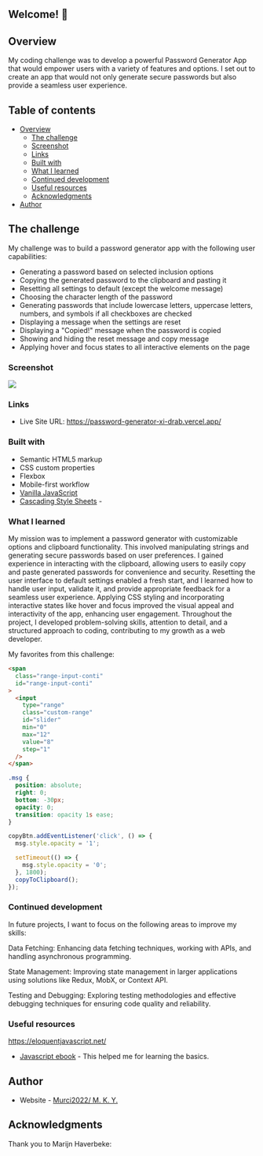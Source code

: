 ## Welcome! 👋

## Overview

My coding challenge was to develop a powerful Password Generator App that would empower users with a variety of features and options. I set out to create an app that would not only generate secure passwords but also provide a seamless user experience.

## Table of contents

- [Overview](#overview)
  - [The challenge](#the-challenge)
  - [Screenshot](#screenshot)
  - [Links](#links)
  - [Built with](#built-with)
  - [What I learned](#what-i-learned)
  - [Continued development](#continued-development)
  - [Useful resources](#useful-resources)
  - [Acknowledgments](#acknowledgments)
- [Author](#author)

## The challenge

My challenge was to build a password generator app with the following user capabilities:

- Generating a password based on selected inclusion options
- Copying the generated password to the clipboard and pasting it
- Resetting all settings to default (except the welcome message)
- Choosing the character length of the password
- Generating passwords that include lowercase letters, uppercase letters, numbers, and symbols if all checkboxes are checked
- Displaying a message when the settings are reset
- Displaying a "Copied!" message when the password is copied
- Showing and hiding the reset message and copy message
- Applying hover and focus states to all interactive elements on the page

### Screenshot

![](./screenshot.png)

### Links

- Live Site URL: https://password-generator-xi-drab.vercel.app/

### Built with

- Semantic HTML5 markup
- CSS custom properties
- Flexbox
- Mobile-first workflow
- [Vanilla JavaScript](https://developer.mozilla.org/en-US/docs/Web/JavaScript)
- [Cascading Style Sheets](https://developer.mozilla.org/en-US/docs/Web/CSS) -

### What I learned

My mission was to implement a password generator with customizable options and clipboard functionality. This involved manipulating strings and generating secure passwords based on user preferences.
I gained experience in interacting with the clipboard, allowing users to easily copy and paste generated passwords for convenience and security.
Resetting the user interface to default settings enabled a fresh start, and I learned how to handle user input, validate it, and provide appropriate feedback for a seamless user experience.
Applying CSS styling and incorporating interactive states like hover and focus improved the visual appeal and interactivity of the app, enhancing user engagement.
Throughout the project, I developed problem-solving skills, attention to detail, and a structured approach to coding, contributing to my growth as a web developer.

My favorites from this challenge:

```html
<span
  class="range-input-conti"
  id="range-input-conti"
>
  <input
    type="range"
    class="custom-range"
    id="slider"
    min="0"
    max="12"
    value="8"
    step="1"
  />
</span>
```

```css
.msg {
  position: absolute;
  right: 0;
  bottom: -30px;
  opacity: 0;
  transition: opacity 1s ease;
}
```

```js
copyBtn.addEventListener('click', () => {
  msg.style.opacity = '1';

  setTimeout(() => {
    msg.style.opacity = '0';
  }, 1800);
  copyToClipboard();
});
```

### Continued development

In future projects, I want to focus on the following areas to improve my skills:

Data Fetching: Enhancing data fetching techniques, working with APIs, and handling asynchronous programming.

State Management: Improving state management in larger applications using solutions like Redux, MobX, or Context API.

Testing and Debugging: Exploring testing methodologies and effective debugging techniques for ensuring code quality and reliability.

### Useful resources

https://eloquentjavascript.net/

- [Javascript ebook](https://eloquentjavascript.net/) - This helped me for learning the basics.

## Author

- Website - [Murci2022/ M. K. Y.](portfolio-mate.vercel.app)

## Acknowledgments

Thank you to Marijn Haverbeke:
